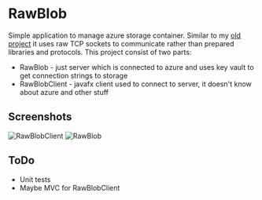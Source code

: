 # RawBlob
Simple application to manage azure storage container.
Similar to my [old project](https://github.com/RobertMut/MyIssue) it uses raw TCP sockets to communicate rather than prepared libraries and protocols.
This project consist of two parts:
 - RawBlob - just server which is connected to azure and uses key vault to get connection strings to storage
 - RawBlobClient - javafx client used to connect to server, it doesn't know about azure and other stuff
 
## Screenshots

![RawBlobClient](https://i.imgur.com/RjgIKTu.png) 
![RawBlob](https://i.imgur.com/AwL84g2.png) 

## ToDo
 - Unit tests
 - Maybe MVC for RawBlobClient
